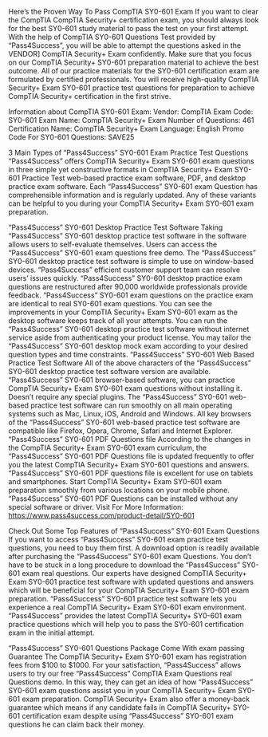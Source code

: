 Here’s the Proven Way To Pass CompTIA SY0-601 Exam
If you want to clear the CompTIA CompTIA Security+ certification exam, you should always look for the best SY0-601 study material to pass the test on your first attempt. With the help of CompTIA SY0-601 Questions Test provided by “Pass4Success”, you will be able to attempt the questions asked in the VENDOR] CompTIA Security+ Exam confidently. Make sure that you focus on our CompTIA Security+ SY0-601 preparation material to achieve the best outcome. All of our practice materials for the SY0-601 certification exam are formulated by certified professionals. You will receive high-quality CompTIA Security+ Exam SY0-601 practice test questions for preparation to achieve CompTIA Security+ certification in the first strive.

Information about CompTIA SY0-601 Exam:
Vendor: CompTIA
Exam Code: SY0-601
Exam Name: CompTIA Security+ Exam
Number of Questions: 461
Certification Name: CompTIA Security+
Exam Language: English
Promo Code For SY0-601 Questions: SAVE25


3 Main Types of “Pass4Success” SY0-601 Exam Practice Test Questions
“Pass4Success” offers CompTIA Security+ Exam SY0-601 exam questions in three simple yet constructive formats in CompTIA Security+ Exam SY0-601 Practice Test web-based practice exam software, PDF, and desktop practice exam software. Each “Pass4Success” SY0-601 exam Question has comprehensible information and is regularly updated. Any of these variants can be helpful to you during your CompTIA Security+ Exam SY0-601 exam preparation.

“Pass4Success” SY0-601 Desktop Practice Test Software
Taking “Pass4Success” SY0-601 desktop practice test software in the software allows users to self-evaluate themselves.
Users can access the “Pass4Success” SY0-601 exam questions free demo.
The “Pass4Success” SY0-601 desktop practice test software is simple to use on window-based devices.
“Pass4Success” efficient customer support team can resolve users’ issues quickly.
“Pass4Success” SY0-601 desktop practice exam questions are restructured after 90,000 worldwide professionals provide feedback.
“Pass4Success” SY0-601 exam questions on the practice exam are identical to real SY0-601 exam questions.
You can see the improvements in your CompTIA Security+ Exam SY0-601 exam as the desktop software keeps track of all your attempts.
You can run the “Pass4Success” SY0-601 desktop practice test software without internet service aside from authenticating your product license.
You may tailor the “Pass4Success” SY0-601 desktop mock exam according to your desired question types and time constraints.
“Pass4Success” SY0-601 Web Based Practice Test Software
All of the above characters of the “Pass4Success” SY0-601 desktop practice test software version are available.
“Pass4Success” SY0-601 browser-based software, you can practice CompTIA Security+ Exam SY0-601 exam questions without installing it.
Doesn’t require any special plugins.
The “Pass4Success” SY0-601 web-based practice test software can run smoothly on all main operating systems such as Mac, Linux, iOS, Android and Windows.
All key browsers of the “Pass4Success” SY0-601 web-based practice test software are compatible like Firefox, Opera, Chrome, Safari and Internet Explorer.
“Pass4Success” SY0-601 PDF Questions file
According to the changes in the CompTIA Security+ Exam SY0-601 exam curriculum, the “Pass4Success” SY0-601 PDF Questions file is updated frequently to offer you the latest CompTIA Security+ Exam SY0-601 questions and answers.
“Pass4Success” SY0-601 PDF questions file is excellent for use on tablets and smartphones.
Start CompTIA Security+ Exam SY0-601 exam preparation smoothly from various locations on your mobile phone.
“Pass4Success” SY0-601 PDF Questions can be installed without any special software or driver.
Visit For More Information: https://www.pass4success.com/product-detail/SY0-601



Check Out Some Top Features of “Pass4Success” SY0-601 Exam Questions
If you want to access “Pass4Success” SY0-601 exam practice test questions, you need to buy them first. A download option is readily available after purchasing the “Pass4Success” SY0-601 exam Questions. You don’t have to be stuck in a long procedure to download the “Pass4Success” SY0-601 exam real questions. Our experts have designed CompTIA Security+ Exam SY0-601 practice test software with updated questions and answers which will be beneficial for your CompTIA Security+ Exam SY0-601 exam preparation. “Pass4Success” SY0-601 practice test software lets you experience a real CompTIA Security+ Exam SY0-601 exam environment. “Pass4Success” provides the latest CompTIA Security+ SY0-601 exam practice questions which will help you to pass the SY0-601 certification exam in the initial attempt.

“Pass4Success” SY0-601 Questions Package Come With exam passing Guarantee
The CompTIA Security+ Exam SY0-601 exam has registration fees from $100 to $1000. For your satisfaction, “Pass4Success” allows users to try our free “Pass4Success” CompTIA Exam Questions real Questions demo. In this way, they can get an idea of how “Pass4Success” SY0-601 exam questions assist you in your CompTIA Security+ Exam SY0-601 exam preparation. CompTIA Security+ Exam also offer a money-back guarantee which means if any candidate fails in CompTIA Security+ SY0-601 certification exam despite using “Pass4Success” SY0-601 exam questions he can claim back their money.
